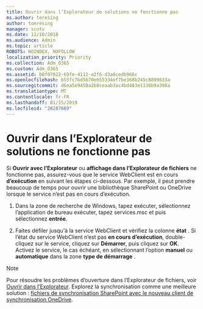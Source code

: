 ```yaml
---
title: Ouvrir dans l’Explorateur de solutions ne fonctionne pas
ms.author: toresing
author: tomresing
manager: scotv
ms.date: 12/10/2018
ms.audience: Admin
ms.topic: article
ROBOTS: NOINDEX, NOFOLLOW
localization_priority: Priority
ms.collection: Adm_O365
ms.custom: Adm_O365
ms.assetid: b8f07022-69fe-4112-a2f6-d3a6cedb966c
ms.openlocfilehash: b55fc7bd5670e655334ef7be368b245c8899633a
ms.sourcegitcommit: d6ea5e9458a2b8ceaab3ac4bd483e1130b9a398a
ms.translationtype: MT
ms.contentlocale: fr-FR
ms.lasthandoff: 01/15/2019
ms.locfileid: "28287669"
---
```

# <a name="open-with-explorer-isnt-working"></a>Ouvrir dans l’Explorateur de solutions ne fonctionne pas

Si **Ouvrir avec l’Explorateur** ou **affichage dans l’Explorateur de fichiers** ne fonctionne pas, assurez-vous que le service WebClient est en cours **d’exécution** en suivant les étapes ci-dessous. Par exemple, il peut prendre beaucoup de temps pour ouvrir une bibliothèque SharePoint ou OneDrive lorsque le service n’est pas en cours d’exécution. 
  
1. Dans la zone de recherche de Windows, tapez exécuter, sélectionnez l’application de bureau exécuter, tapez services.msc et puis sélectionnez **entrée**.
    
2. Faites défiler jusqu'à la service WebClient et vérifiez la colonne **état** . Si l’état du service WebClient n’est pas **en cours d’exécution**, double-cliquez sur le service, cliquez sur **Démarrer**, puis cliquez sur **OK**. Activez le service, le cas échéant, en sélectionnant l’option **manuel** ou **automatique** dans la zone **type de démarrage** . 
    
> [!NOTE]
> Pour résoudre les problèmes d’ouverture dans l’Explorateur de fichiers, voir [Ouvrir dans l’Explorateur](https://go.microsoft.com/fwlink/?linkid=871665). Explorez la synchronisation comme une meilleure solution : [fichiers de synchronisation SharePoint avec le nouveau client de synchronisation OneDrive](https://go.microsoft.com/fwlink/?linkid=871666). 
  

